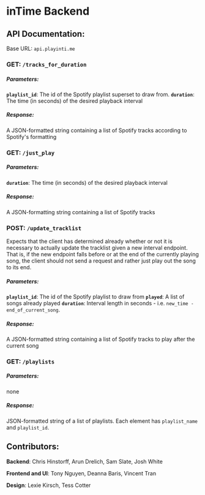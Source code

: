 # inTime Backend

## API Documentation:

Base URL: `api.playinti.me`

### GET: `/tracks_for_duration`
##### Parameters:
  **`playlist_id`**: The id of the Spotify playlist superset to draw from.
  **`duration`**: The time (in seconds) of the desired playback interval
##### Response:
  A JSON-formatted string containing a list of Spotify tracks according to Spotify's formatting

### GET: `/just_play`
##### Parameters:
  **`duration`**: The time (in seconds) of the desired playback interval
##### Response:
  A JSON-formatting string containing a list of Spotify tracks

### POST: `/update_tracklist`
Expects that the client has determined already whether or not it is necessary to actually update the tracklist given a new interval endpoint. That is, if the new endpoint falls before or at the end of the currently playing song, the client should not send a request and rather just play out the song to its end.
##### Parameters:
  **`playlist_id`**: The id of the Spotify playlist to draw from
  **`played`**: A list of songs already played
  **`duration`**: Interval length in seconds - i.e. `new_time - end_of_current_song`.
##### Response:
  A JSON-formatted string containing a list of Spotify tracks to play after the current song

### GET: `/playlists`
##### Parameters:
  none
##### Response:
  JSON-formatted string of a list of playlists. Each element has `playlist_name` and `playlist_id`.

## Contributors:

**Backend**: Chris Hinstorff, Arun Drelich, Sam Slate, Josh White

**Frontend and UI**: Tony Nguyen, Deanna Baris, Vincent Tran

**Design**: Lexie Kirsch, Tess Cotter

